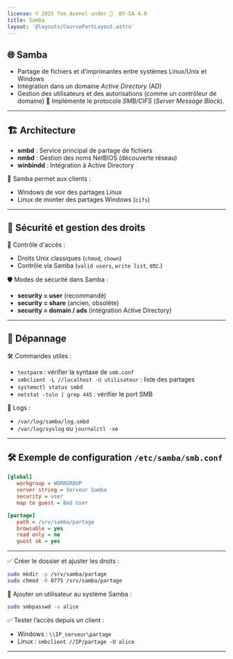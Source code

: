 ```yaml
---
license: © 2025 Tom Avenel under 󰵫  BY-SA 4.0
title: Samba
layout: '@layouts/CoursePartLayout.astro'
---
```


## 🌐 Samba

- Partage de fichiers et d'imprimantes entre systèmes Linux/Unix et Windows
- Intégration dans un domaine _Active Directory_ (AD)
- Gestion des utilisateurs et des autorisations (comme un contrôleur de domaine)
📡 Implémente le protocole _SMB/CIFS_ (_Server Message Block_).

---

## 🏗️ Architecture

- **smbd** : Service principal de partage de fichiers
- **nmbd** : Gestion des noms NetBIOS (découverte réseau)
- **winbindd** : Intégration à Active Directory

📁 Samba permet aux clients :

- Windows de voir des partages Linux
- Linux de monter des partages Windows (`cifs`)

---

## 🔐 Sécurité et gestion des droits

🧾 Contrôle d'accès :

- Droits Unix classiques (`chmod`, `chown`)
- Contrôle via Samba (`valid users`, `write list`, etc.)

🛡️ Modes de sécurité dans Samba :

- **security = user** (recommandé)
- **security = share** (ancien, obsolète)
- **security = domain / ads** (intégration Active Directory)

---

## 🔧 Dépannage

🛠️ Commandes utiles :

- `testparm` : vérifier la syntaxe de `smb.conf`
- `smbclient -L //localhost -U utilisateur` : liste des partages
- `systemctl status smbd`
- `netstat -tuln | grep 445` : vérifier le port SMB

📄 Logs :
- `/var/log/samba/log.smbd`
- `/var/log/syslog` ou `journalctl -xe`

---

## 🛠️ Exemple de configuration `/etc/samba/smb.conf`

```ini
[global]
   workgroup = WORKGROUP
   server string = Serveur Samba
   security = user
   map to guest = Bad User

[partage]
   path = /srv/samba/partage
   browsable = yes
   read only = no
   guest ok = yes
```

---

✅ Créer le dossier et ajuster les droits :

```sh
sudo mkdir -p /srv/samba/partage
sudo chmod -R 0775 /srv/samba/partage
```

👥 Ajouter un utilisateur au système Samba :

```sh
sudo smbpasswd -a alice
```

✅ Tester l’accès depuis un client :

- Windows : `\\IP_serveur\partage`
- Linux : `smbclient //IP/partage -U alice`

---

